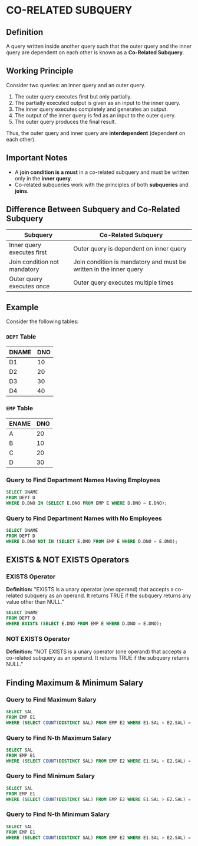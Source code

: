 # CO-RELATED SUBQUERY

## Definition

A query written inside another query such that the outer query and the inner query are dependent on each other is known as a **Co-Related Subquery**.

## Working Principle

Consider two queries: an inner query and an outer query.

1. The outer query executes first but only partially.
2. The partially executed output is given as an input to the inner query.
3. The inner query executes completely and generates an output.
4. The output of the inner query is fed as an input to the outer query.
5. The outer query produces the final result.

Thus, the outer query and inner query are **interdependent** (dependent on each other).

## Important Notes

- A **join condition is a must** in a co-related subquery and must be written only in the **inner query**.
- Co-related subqueries work with the principles of both **subqueries** and **joins**.

## Difference Between Subquery and Co-Related Subquery

| Subquery | Co-Related Subquery |
|----------|---------------------|
| Inner query executes first | Outer query is dependent on inner query |
| Join condition not mandatory | Join condition is mandatory and must be written in the inner query |
| Outer query executes once | Outer query executes multiple times |

## Example

Consider the following tables:

### `DEPT` Table

| DNAME | DNO |
|--------|----|
| D1 | 10 |
| D2 | 20 |
| D3 | 30 |
| D4 | 40 |

### `EMP` Table

| ENAME | DNO |
|--------|----|
| A | 20 |
| B | 10 |
| C | 20 |
| D | 30 |

### Query to Find Department Names Having Employees
```sql
SELECT DNAME 
FROM DEPT D 
WHERE D.DNO IN (SELECT E.DNO FROM EMP E WHERE D.DNO = E.DNO);
```

### Query to Find Department Names with No Employees
```sql
SELECT DNAME 
FROM DEPT D 
WHERE D.DNO NOT IN (SELECT E.DNO FROM EMP E WHERE D.DNO = E.DNO);
```

## EXISTS & NOT EXISTS Operators

### EXISTS Operator

**Definition:** "EXISTS is a unary operator (one operand) that accepts a co-related subquery as an operand. It returns TRUE if the subquery returns any value other than NULL."

```sql
SELECT DNAME 
FROM DEPT D 
WHERE EXISTS (SELECT E.DNO FROM EMP E WHERE D.DNO = E.DNO);
```

### NOT EXISTS Operator

**Definition:** "NOT EXISTS is a unary operator (one operand) that accepts a co-related subquery as an operand. It returns TRUE if the subquery returns NULL."

## Finding Maximum & Minimum Salary

### Query to Find Maximum Salary
```sql
SELECT SAL 
FROM EMP E1 
WHERE (SELECT COUNT(DISTINCT SAL) FROM EMP E2 WHERE E1.SAL < E2.SAL) = 0;
```

### Query to Find N-th Maximum Salary
```sql
SELECT SAL 
FROM EMP E1 
WHERE (SELECT COUNT(DISTINCT SAL) FROM EMP E2 WHERE E1.SAL < E2.SAL) = N-1;
```

### Query to Find Minimum Salary
```sql
SELECT SAL 
FROM EMP E1 
WHERE (SELECT COUNT(DISTINCT SAL) FROM EMP E2 WHERE E1.SAL > E2.SAL) = 0;
```

### Query to Find N-th Minimum Salary
```sql
SELECT SAL 
FROM EMP E1 
WHERE (SELECT COUNT(DISTINCT SAL) FROM EMP E2 WHERE E1.SAL > E2.SAL) = N-1;
```


